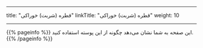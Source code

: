 
---
title: "قطره (شربت) خوراکی"
linkTitle: "قطره (شربت) خوراکی"
weight: 10

---

{{% pageinfo %}}
این صفحه به شما نشان می‌دهد چگونه از این پوسته استفاده کنید.
{{% /pageinfo %}}
